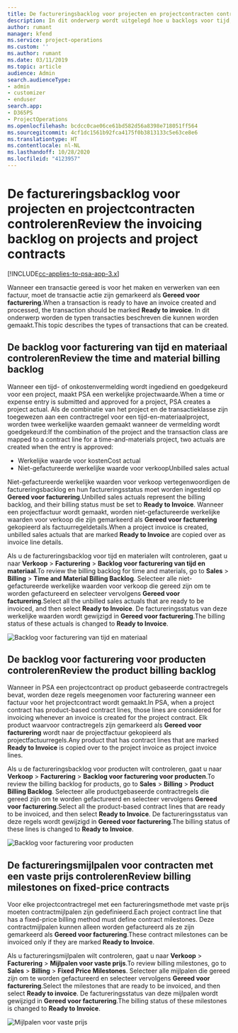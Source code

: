 ```yaml
---
title: De factureringsbacklog voor projecten en projectcontracten controleren
description: In dit onderwerp wordt uitgelegd hoe u backlogs voor tijd, onkosten en producten bekijkt en hoe u deze markeert als gereed voor facturering.
author: rumant
manager: kfend
ms.service: project-operations
ms.custom: ''
ms.author: rumant
ms.date: 03/11/2019
ms.topic: article
audience: Admin
search.audienceType:
- admin
- customizer
- enduser
search.app:
- D365PS
- ProjectOperations
ms.openlocfilehash: bcdcc0cae06ce61bd582d56a8398e718051ff564
ms.sourcegitcommit: 4cf1dc1561b92fca4175f0b3813133c5e63ce8e6
ms.translationtype: HT
ms.contentlocale: nl-NL
ms.lasthandoff: 10/28/2020
ms.locfileid: "4123957"
---
```

# <a name="review-the-invoicing-backlog-on-projects-and-project-contracts"></a><span data-ttu-id="d6fa9-103">De factureringsbacklog voor projecten en projectcontracten controleren</span><span class="sxs-lookup"><span data-stu-id="d6fa9-103">Review the invoicing backlog on projects and project contracts</span></span>

[!INCLUDE[cc-applies-to-psa-app-3.x](../includes/cc-applies-to-psa-app-3x.md)]

<span data-ttu-id="d6fa9-104">Wanneer een transactie gereed is voor het maken en verwerken van een factuur, moet de transactie actie zijn gemarkeerd als **Gereed voor facturering**.</span><span class="sxs-lookup"><span data-stu-id="d6fa9-104">When a transaction is ready to have an invoice created and processed, the transaction should be marked **Ready to invoice**.</span></span> <span data-ttu-id="d6fa9-105">In dit onderwerp worden de typen transacties beschreven die kunnen worden gemaakt.</span><span class="sxs-lookup"><span data-stu-id="d6fa9-105">This topic describes the types of transactions that can be created.</span></span>

## <a name="review-the-time-and-material-billing-backlog"></a><span data-ttu-id="d6fa9-106">De backlog voor facturering van tijd en materiaal controleren</span><span class="sxs-lookup"><span data-stu-id="d6fa9-106">Review the time and material billing backlog</span></span>

<span data-ttu-id="d6fa9-107">Wanneer een tijd- of onkostenvermelding wordt ingediend en goedgekeurd voor een project, maakt PSA een werkelijke projectwaarde.</span><span class="sxs-lookup"><span data-stu-id="d6fa9-107">When a time or expense entry is submitted and approved for a project, PSA creates a project actual.</span></span> <span data-ttu-id="d6fa9-108">Als de combinatie van het project en de transactieklasse zijn toegewezen aan een contractregel voor een tijd-en-materiaalproject, worden twee werkelijke waarden gemaakt wanneer de vermelding wordt goedgekeurd:</span><span class="sxs-lookup"><span data-stu-id="d6fa9-108">If the combination of the project and the transaction class are mapped to a contract line for a time-and-materials project, two actuals are created when the entry is approved:</span></span>

- <span data-ttu-id="d6fa9-109">Werkelijke waarde voor kosten</span><span class="sxs-lookup"><span data-stu-id="d6fa9-109">Cost actual</span></span> 
- <span data-ttu-id="d6fa9-110">Niet-gefactureerde werkelijke waarde voor verkoop</span><span class="sxs-lookup"><span data-stu-id="d6fa9-110">Unbilled sales actual</span></span>

<span data-ttu-id="d6fa9-111">Niet-gefactureerde werkelijke waarden voor verkoop vertegenwoordigen de factureringsbacklog en hun factureringsstatus moet worden ingesteld op **Gereed voor facturering**.</span><span class="sxs-lookup"><span data-stu-id="d6fa9-111">Unbilled sales actuals represent the billing backlog, and their billing status must be set to **Ready to Invoice**.</span></span> <span data-ttu-id="d6fa9-112">Wanneer een projectfactuur wordt gemaakt, worden niet-gefactureerde werkelijke waarden voor verkoop die zijn gemarkeerd als **Gereed voor facturering** gekopieerd als factuurregeldetails.</span><span class="sxs-lookup"><span data-stu-id="d6fa9-112">When a project invoice is created, unbilled sales actuals that are marked **Ready to Invoice** are copied over as invoice line details.</span></span>

<span data-ttu-id="d6fa9-113">Als u de factureringsbacklog voor tijd en materialen wilt controleren, gaat u naar **Verkoop** \> **Facturering** \> **Backlog voor facturering van tijd en materiaal**.</span><span class="sxs-lookup"><span data-stu-id="d6fa9-113">To review the billing backlog for time and materials, go to **Sales** \> **Billing** \> **Time and Material Billing Backlog**.</span></span> <span data-ttu-id="d6fa9-114">Selecteer alle niet-gefactureerde werkelijke waarden voor verkoop die gereed zijn om te worden gefactureerd en selecteer vervolgens **Gereed voor facturering**.</span><span class="sxs-lookup"><span data-stu-id="d6fa9-114">Select all the unbilled sales actuals that are ready to be invoiced, and then select **Ready to Invoice**.</span></span> <span data-ttu-id="d6fa9-115">De factureringsstatus van deze werkelijke waarden wordt gewijzigd in **Gereed voor facturering**.</span><span class="sxs-lookup"><span data-stu-id="d6fa9-115">The billing status of these actuals is changed to **Ready to Invoice**.</span></span>

![Backlog voor facturering van tijd en materiaal](media/TMBacklog.png)

## <a name="review-the-product-billing-backlog"></a><span data-ttu-id="d6fa9-117">De backlog voor facturering voor producten controleren</span><span class="sxs-lookup"><span data-stu-id="d6fa9-117">Review the product billing backlog</span></span>

<span data-ttu-id="d6fa9-118">Wanneer in PSA een projectcontract op product gebaseerde contractregels bevat, worden deze regels meegenomen voor facturering wanneer een factuur voor het projectcontract wordt gemaakt.</span><span class="sxs-lookup"><span data-stu-id="d6fa9-118">In PSA, when a project contract has product-based contract lines, those lines are considered for invoicing whenever an invoice is created for the project contract.</span></span> <span data-ttu-id="d6fa9-119">Elk product waarvoor contractregels zijn gemarkeerd als **Gereed voor facturering** wordt naar de projectfactuur gekopieerd als projectfactuurregels.</span><span class="sxs-lookup"><span data-stu-id="d6fa9-119">Any product that has contract lines that are marked **Ready to Invoice** is copied over to the project invoice as project invoice lines.</span></span>

<span data-ttu-id="d6fa9-120">Als u de factureringsbacklog voor producten wilt controleren, gaat u naar **Verkoop** \> **Facturering** \> **Backlog voor facturering voor producten**.</span><span class="sxs-lookup"><span data-stu-id="d6fa9-120">To review the billing backlog for products, go to **Sales** \> **Billing** \> **Product Billing Backlog**.</span></span> <span data-ttu-id="d6fa9-121">Selecteer alle productgebaseerde contractregels die gereed zijn om te worden gefactureerd en selecteer vervolgens **Gereed voor facturering**.</span><span class="sxs-lookup"><span data-stu-id="d6fa9-121">Select all the product-based contract lines that are ready to be invoiced, and then select **Ready to Invoice**.</span></span> <span data-ttu-id="d6fa9-122">De factureringsstatus van deze regels wordt gewijzigd in **Gereed voor facturering**.</span><span class="sxs-lookup"><span data-stu-id="d6fa9-122">The billing status of these lines is changed to **Ready to Invoice**.</span></span>

![Backlog voor facturering voor producten](media/ProductBacklog.png)

## <a name="review-billing-milestones-on-fixed-price-contracts"></a><span data-ttu-id="d6fa9-124">De factureringsmijlpalen voor contracten met een vaste prijs controleren</span><span class="sxs-lookup"><span data-stu-id="d6fa9-124">Review billing milestones on fixed-price contracts</span></span>

<span data-ttu-id="d6fa9-125">Voor elke projectcontractregel met een factureringsmethode met vaste prijs moeten contractmijlpalen zijn gedefinieerd.</span><span class="sxs-lookup"><span data-stu-id="d6fa9-125">Each project contract line that has a fixed-price billing method must define contract milestones.</span></span> <span data-ttu-id="d6fa9-126">Deze contractmijlpalen kunnen alleen worden gefactureerd als ze zijn gemarkeerd als **Gereed voor facturering**.</span><span class="sxs-lookup"><span data-stu-id="d6fa9-126">These contract milestones can be invoiced only if they are marked **Ready to Invoice**.</span></span> 

<span data-ttu-id="d6fa9-127">Als u factureringsmijlpalen wilt controleren, gaat u naar **Verkoop** \> **Facturering** \> **Mijlpalen voor vaste prijs**.</span><span class="sxs-lookup"><span data-stu-id="d6fa9-127">To review billing milestones, go to **Sales** \> **Billing** \> **Fixed Price Milestones**.</span></span> <span data-ttu-id="d6fa9-128">Selecteer alle mijlpalen die gereed zijn om te worden gefactureerd en selecteer vervolgens **Gereed voor facturering**.</span><span class="sxs-lookup"><span data-stu-id="d6fa9-128">Select the milestones that are ready to be invoiced, and then select **Ready to invoice**.</span></span> <span data-ttu-id="d6fa9-129">De factureringsstatus van deze mijlpalen wordt gewijzigd in **Gereed voor facturering**.</span><span class="sxs-lookup"><span data-stu-id="d6fa9-129">The billing status of these milestones is changed to **Ready to Invoice**.</span></span>

![Mijlpalen voor vaste prijs](media/FPBacklog.png)
